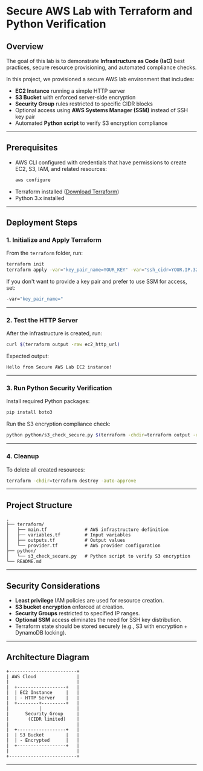 # Secure AWS Lab with Terraform and Python Verification

## Overview
The goal of this lab is to demonstrate **Infrastructure as Code (IaC)** best practices, secure resource provisioning, and automated compliance checks.

In this project, we provisioned a secure AWS lab environment that includes:
- **EC2 Instance** running a simple HTTP server
- **S3 Bucket** with enforced server-side encryption
- **Security Group** rules restricted to specific CIDR blocks
- Optional access using **AWS Systems Manager (SSM)** instead of SSH key pair
- Automated **Python script** to verify S3 encryption compliance

---

## Prerequisites
- AWS CLI configured with credentials that have permissions to create EC2, S3, IAM, and related resources:
  ```bash
  aws configure
  ```
- Terraform installed ([Download Terraform](https://developer.hashicorp.com/terraform/downloads))
- Python 3.x installed

---

## Deployment Steps

### 1. Initialize and Apply Terraform
From the `terraform` folder, run:
```bash
terraform init
terraform apply -var="key_pair_name=YOUR_KEY" -var="ssh_cidr=YOUR.IP.32" -var="bucket_name=unique-bucket-name"
```

If you don't want to provide a key pair and prefer to use SSM for access, set:
```bash
-var="key_pair_name="
```

---

### 2. Test the HTTP Server
After the infrastructure is created, run:
```bash
curl $(terraform output -raw ec2_http_url)
```
Expected output:
```
Hello from Secure AWS Lab EC2 instance!
```

---

### 3. Run Python Security Verification
Install required Python packages:
```bash
pip install boto3
```
Run the S3 encryption compliance check:
```bash
python python/s3_check_secure.py $(terraform -chdir=terraform output -raw s3_bucket_name)
```

---

### 4. Cleanup
To delete all created resources:
```bash
terraform -chdir=terraform destroy -auto-approve
```

---

## Project Structure
```
.
├── terraform/
│   ├── main.tf              # AWS infrastructure definition
│   ├── variables.tf         # Input variables
│   ├── outputs.tf           # Output values
│   └── provider.tf          # AWS provider configuration
├── python/
│   └── s3_check_secure.py   # Python script to verify S3 encryption
└── README.md
```

---

## Security Considerations
- **Least privilege** IAM policies are used for resource creation.
- **S3 bucket encryption** enforced at creation.
- **Security Groups** restricted to specified IP ranges.
- **Optional SSM** access eliminates the need for SSH key distribution.
- Terraform state should be stored securely (e.g., S3 with encryption + DynamoDB locking).

---

## Architecture Diagram
```
+-------------------------+
| AWS Cloud               |
|                         |
|  +------------------+   |
|  | EC2 Instance     |   |
|  | - HTTP Server    |   |
|  +--------+---------+   |
|           |             |
|      Security Group     |
|       (CIDR limited)    |
|                         |
|  +------------------+   |
|  | S3 Bucket        |   |
|  | - Encrypted      |   |
|  +------------------+   |
|                         |
+-------------------------+
```

---
